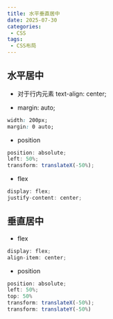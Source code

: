 ```yaml
---
title: 水平垂直居中
date: 2025-07-30
categories: 
 - CSS
tags:
 - CSS布局
---
```


## 水平居中
+ 对于行内元素 text-align: center;

+ margin: auto;

```css
width: 200px;
margin: 0 auto;
```
+ position

```js
position: absolute;
left: 50%;
transform: translateX(-50%);
```
+ flex
```js
display: flex;
justify-content: center;
```


## 垂直居中

+ flex
```js
display: flex;
align-item: center;
```

+ position

```js
position: absolute;
left: 50%;
top: 50%
transform: translateX(-50%);
transform: translateY(-50%)
```
